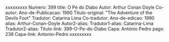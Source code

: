 xxxxxxxxx
Numero: 399
title: O Pé do Diabo
Autor: Arthur Conan Doyle
Co-autor: 
Ano-de-Publicacao: 1990
Titulo-original: "The Adventure of the Devils Foot"
Tradutor: Catarina Lima
Co-tradutor: 
Ano-de-edicao: 1990
alias: Arthur-Conan-Doyle
Autor2-alias: 
Tradutor1-alias: Catarina-Lima
Tradutor2-alias: 
Titulo-link: 399-O-Pe-do-Diabo
Capa: António Pedro
pags: 238
Capa-link: Antonio-Pedro
xxxxxxxxx